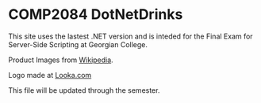 <h1>COMP2084 DotNetDrinks</h1>
<p>This site uses the lastest .NET version and is inteded for the Final Exam for Server-Side Scripting at Georgian College.</p>
    <p>Product Images from <a href="https://wikipedia.org" target="_blank">Wikipedia</a>.</p>
    <p>Logo made at <a href="https://looka.com" target="_blank">Looka.com</a></p>
<p>This file will be updated through the semester.</p>